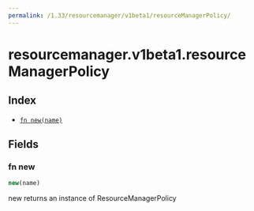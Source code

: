 ```yaml
---
permalink: /1.33/resourcemanager/v1beta1/resourceManagerPolicy/
---
```


# resourcemanager.v1beta1.resourceManagerPolicy



## Index

* [`fn new(name)`](#fn-new)

## Fields

### fn new

```ts
new(name)
```

new returns an instance of ResourceManagerPolicy